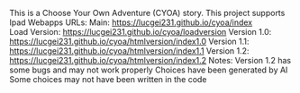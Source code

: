 This is a Choose Your Own Adventure (CYOA) story.
This project supports Ipad Webapps
URLs:
Main: https://lucgei231.github.io/cyoa/index                     
Load Version: https://lucgei231.github.io/cyoa/loadversion
Version 1.0: https://lucgei231.github.io/cyoa/htmlversion/index1.0
Version 1.1: https://lucgei231.github.io/cyoa/htmlversion/index1.1
Version 1.2: https://lucgei231.github.io/cyoa/htmlversion/index1.2
Notes:
Version 1.2 has some bugs and may not work properly
Choices have been generated by AI
Some choices may not have been written in the code
